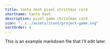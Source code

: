 ```yaml
---
title: Santa dash pixel christmas card
shortname: Santa dash
description: pixel game christmas card
icon: "../../assets/icons/project-game.svg"
sortOrder: 4
---
```


This is an example markdown file that I'll edit later.
